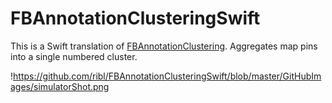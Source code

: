 # FBAnnotationClusteringSwift

This is a Swift translation of [FBAnnotationClustering](https://github.com/infinum/FBAnnotationClustering).  Aggregates map pins into a single numbered cluster.

!https://github.com/ribl/FBAnnotationClusteringSwift/blob/master/GitHubImages/simulatorShot.png

